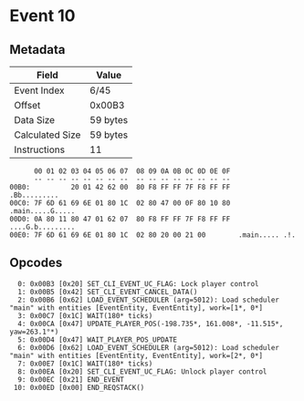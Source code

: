 # Event 10

## Metadata

| Field           | Value    |
|-----------------|----------|
| Event Index     | 6/45     |
| Offset          | 0x00B3   |
| Data Size       | 59 bytes |
| Calculated Size | 59 bytes |
| Instructions    | 11       |

```
      00 01 02 03 04 05 06 07  08 09 0A 0B 0C 0D 0E 0F
      -- -- -- -- -- -- -- --  -- -- -- -- -- -- -- --
00B0:          20 01 42 62 00  80 F8 FF FF 7F F8 FF FF      .Bb.........
00C0: 7F 6D 61 69 6E 01 80 1C  02 80 47 00 0F 80 10 80  .main.....G.....
00D0: 0A 80 11 80 47 01 62 07  80 F8 FF FF 7F F8 FF FF  ....G.b.........
00E0: 7F 6D 61 69 6E 01 80 1C  02 80 20 00 21 00        .main..... .!.  
```

## Opcodes

```
  0: 0x00B3 [0x20] SET_CLI_EVENT_UC_FLAG: Lock player control
  1: 0x00B5 [0x42] SET_CLI_EVENT_CANCEL_DATA()
  2: 0x00B6 [0x62] LOAD_EVENT_SCHEDULER (arg=5012): Load scheduler "main" with entities [EventEntity, EventEntity], work=[1*, 0*]
  3: 0x00C7 [0x1C] WAIT(180* ticks)
  4: 0x00CA [0x47] UPDATE_PLAYER_POS(-198.735*, 161.008*, -11.515*, yaw=263.1°*)
  5: 0x00D4 [0x47] WAIT_PLAYER_POS_UPDATE
  6: 0x00D6 [0x62] LOAD_EVENT_SCHEDULER (arg=5012): Load scheduler "main" with entities [EventEntity, EventEntity], work=[2*, 0*]
  7: 0x00E7 [0x1C] WAIT(180* ticks)
  8: 0x00EA [0x20] SET_CLI_EVENT_UC_FLAG: Unlock player control
  9: 0x00EC [0x21] END_EVENT
 10: 0x00ED [0x00] END_REQSTACK()
```
